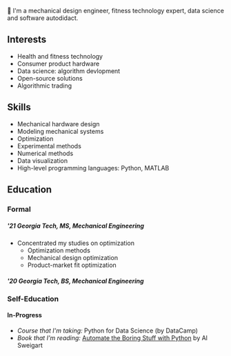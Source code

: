 👋 I'm a mechanical design engineer, fitness technology expert, data science and software autodidact. 


## Interests
- Health and fitness technology
- Consumer product hardware
- Data science: algorithm devlopment 
- Open-source solutions
- Algorithmic trading


## Skills
- Mechanical hardware design
- Modeling mechanical systems
- Optimization 
- Experimental methods
- Numerical methods
- Data visualization
- High-level programming languages: Python, MATLAB


## Education 

### Formal 
##### '21 Georgia Tech, MS, Mechanical Engineering
- Concentrated my studies on optimization
    - Optimization methods
    - Mechanical design optimization
    - Product-market fit optimization 
##### '20 Georgia Tech, BS, Mechanical Engineering

### Self-Education
#### In-Progress
- *Course that I'm taking:* Python for Data Science (by DataCamp)
- *Book that I'm reading:* [Automate the Boring Stuff with Python](https://automatetheboringstuff.com/) by Al Sweigart
